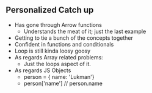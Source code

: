 Personalized Catch up
---

- Has gone through Arrow functions
  - Understands the meat of it; just the last example
- Getting to tie a bunch of the concepts together
- Confident in functions and conditionals
- Loop is still kinda loosy goosy
- As regards Array related problems:
  - Just the loops aspect of it.
- As regards JS Objects
  - person = { name: 'Lukman'}
  - person['name'] // person.name